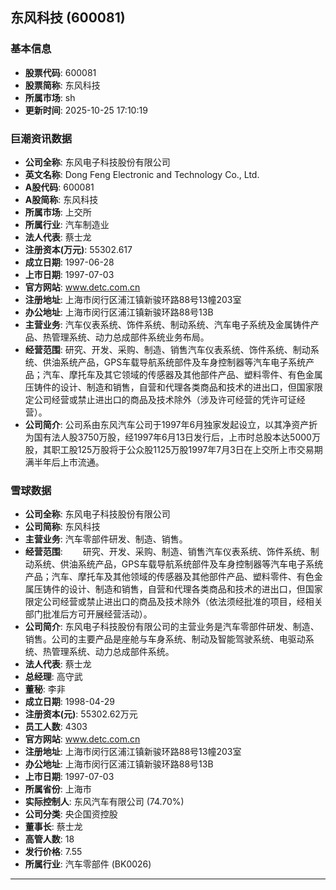 ## 东风科技 (600081)

### 基本信息

- **股票代码**: 600081
- **股票简称**: 东风科技
- **所属市场**: sh
- **更新时间**: 2025-10-25 17:10:19

### 巨潮资讯数据

- **公司全称**: 东风电子科技股份有限公司
- **英文名称**: Dong Feng Electronic and Technology Co., Ltd.
- **A股代码**: 600081
- **A股简称**: 东风科技
- **所属市场**: 上交所
- **所属行业**: 汽车制造业
- **法人代表**: 蔡士龙
- **注册资本(万元)**: 55302.617
- **成立日期**: 1997-06-28
- **上市日期**: 1997-07-03
- **官方网站**: www.detc.com.cn
- **注册地址**: 上海市闵行区浦江镇新骏环路88号13幢203室
- **办公地址**: 上海市闵行区浦江镇新骏环路88号13B
- **主营业务**: 汽车仪表系统、饰件系统、制动系统、汽车电子系统及金属铸件产品、热管理系统、动力总成部件系统业务布局。
- **经营范围**: 研究、开发、采购、制造、销售汽车仪表系统、饰件系统、制动系统、供油系统产品，GPS车载导航系统部件及车身控制器等汽车电子系统产品；汽车、摩托车及其它领域的传感器及其他部件产品、塑料零件、有色金属压铸件的设计、制造和销售，自营和代理各类商品和技术的进出口，但国家限定公司经营或禁止进出口的商品及技术除外（涉及许可经营的凭许可证经营）。
- **公司简介**: 公司系由东风汽车公司于1997年6月独家发起设立，以其净资产折为国有法人股3750万股，经1997年6月13日发行后，上市时总股本达5000万股，其职工股125万股将于公众股1125万股1997年7月3日在上交所上市交易期满半年后上市流通。

### 雪球数据

- **公司全称**: 东风电子科技股份有限公司
- **公司简称**: 东风科技
- **主营业务**: 汽车零部件研发、制造、销售。
- **经营范围**: 　　研究、开发、采购、制造、销售汽车仪表系统、饰件系统、制动系统、供油系统产品，GPS车载导航系统部件及车身控制器等汽车电子系统产品；汽车、摩托车及其他领域的传感器及其他部件产品、塑料零件、有色金属压铸件的设计、制造和销售，自营和代理各类商品和技术的进出口，但国家限定公司经营或禁止进出口的商品及技术除外（依法须经批准的项目，经相关部门批准后方可开展经营活动）。
- **公司简介**: 东风电子科技股份有限公司的主营业务是汽车零部件研发、制造、销售。公司的主要产品是座舱与车身系统、制动及智能驾驶系统、电驱动系统、热管理系统、动力总成部件系统。
- **法人代表**: 蔡士龙
- **总经理**: 高守武
- **董秘**: 李非
- **成立日期**: 1998-04-29
- **注册资本(元)**: 55302.62万元
- **员工人数**: 4303
- **官方网站**: www.detc.com.cn
- **注册地址**: 上海市闵行区浦江镇新骏环路88号13幢203室
- **办公地址**: 上海市闵行区浦江镇新骏环路88号13B
- **上市日期**: 1997-07-03
- **所属省份**: 上海市
- **实际控制人**: 东风汽车有限公司 (74.70%)
- **公司分类**: 央企国资控股
- **董事长**: 蔡士龙
- **高管人数**: 18
- **发行价格**: 7.55
- **所属行业**: 汽车零部件 (BK0026)

---